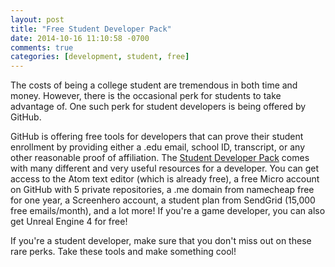 ```yaml
---
layout: post
title: "Free Student Developer Pack"
date: 2014-10-16 11:10:58 -0700
comments: true
categories: [development, student, free]
---
```


The costs of being a college student are tremendous in both time and money. However, there is the occasional perk for students to take advantage of. One such perk for student developers is being offered by GitHub. 

GitHub is offering free tools for developers that can prove their student enrollment by providing either a .edu email, school ID, transcript, or any other reasonable proof of affiliation. <!-- more -->The <a href=https://education.github.com>Student Developer Pack</a> comes with many different and very useful resources for a developer. You can get access to the Atom text editor (which is already free), a free Micro account on GitHub with 5 private repositories, a .me domain from namecheap free for one year, a Screenhero account, a student plan from SendGrid (15,000 free emails/month), and a lot more! If you're a game developer, you can also get Unreal Engine 4 for free!

If you're a student developer, make sure that you don't miss out on these rare perks. Take these tools and make something cool!